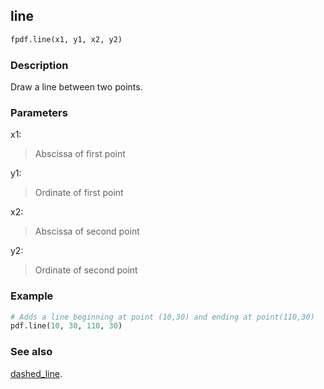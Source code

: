 ## line ##

```python
fpdf.line(x1, y1, x2, y2)
```

### Description ###

Draw a line between two points.

### Parameters ###

x1:
> Abscissa of first point

y1:
> Ordinate of first point

x2:
> Abscissa of second point

y2:
> Ordinate of second point

### Example ###

```python
# Adds a line beginning at point (10,30) and ending at point(110,30)
pdf.line(10, 30, 110, 30)
```

### See also ###

[dashed_line](DashedLine.md).
